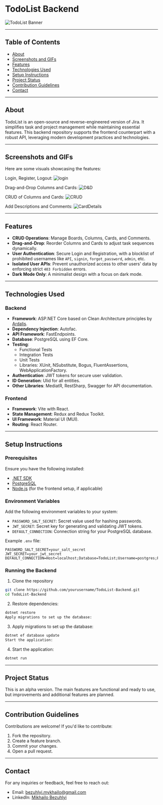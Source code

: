 # TodoList Backend

![TodoList Banner](link_to_image) <!-- Add image -->

---

## Table of Contents

- [About](#about)
- [Screenshots and GIFs](#screenshots-and-gifs)
- [Features](#features)
- [Technologies Used](#technologies-used)
- [Setup Instructions](#setup-instructions)
- [Project Status](#project-status)
- [Contribution Guidelines](#contribution-guidelines)
- [Contact](#contact)

---

## About

TodoList is an open-source and reverse-engineered version of Jira.
It simplifies task and project management while maintaining essential features.
This backend repository supports the frontend counterpart with a robust API,
leveraging modern development practices and technologies.

---

## Screenshots and GIFs
Here are some visuals showcasing the features:

Login, Register, Logout:
![login](link_to_image) <!-- Add image -->

Drag-and-Drop Columns and Cards:
![D&D](link_to_image) <!-- Add image -->

CRUD of Columns and Cards:
![CRUD](link_to_image) <!-- Add image -->

Add Descriptions and Comments:
![CardDetails](link_to_image) <!-- Add image -->

---

## Features

- **CRUD Operations**: Manage Boards, Columns, Cards, and Comments.
- **Drag-and-Drop**: Reorder Columns and Cards to adjust task sequences dynamically.
- **User Authentication**: Secure Login and Registration, with a blocklist of prohibited usernames like `API`, `signin`, `forgot_password`, `admin`, etc.
- **Isolated User APIs**: Prevent unauthorized access to other users' data by enforcing strict `403 Forbidden` errors.
- **Dark Mode Only**: A minimalist design with a focus on dark mode.

---

## Technologies Used

### Backend
- **Framework**: ASP.NET Core based on Clean Architecture principles by [Ardalis](https://github.com/ardalis/CleanArchitecture).
- **Dependency Injection**: Autofac.
- **API Framework**: FastEndpoints.
- **Database**: PostgreSQL using EF Core.
- **Testing**:
    - Functional Tests
    - Integration Tests
    - Unit Tests
    - Libraries: XUnit, NSubstitute, Bogus, FluentAssertions, WebApplicationFactory.
- **Authentication**: JWT tokens for secure user validation.
- **ID Generation**: Ulid for all entities.
- **Other Libraries**: MediatR, RestSharp, Swagger for API documentation.

### Frontend
- **Framework**: Vite with React.
- **State Management**: Redux and Redux Toolkit.
- **UI Framework**: Material UI (MUI).
- **Routing**: React Router.

---

## Setup Instructions

### Prerequisites
Ensure you have the following installed:
- [.NET SDK](https://dotnet.microsoft.com/download)
- [PostgreSQL](https://www.postgresql.org/download)
- [Node.js](https://nodejs.org/) (for the frontend setup, if applicable)

### Environment Variables
Add the following environment variables to your system:

- `PASSWORD_SALT_SECRET`: Secret value used for hashing passwords.
- `JWT_SECRET`: Secret key for generating and validating JWT tokens.
- `DEFAULT_CONNECTION`: Connection string for your PostgreSQL database.

Example `.env` file:
```env
PASSWORD_SALT_SECRET=your_salt_secret
JWT_SECRET=your_jwt_secret
DEFAULT_CONNECTION=Host=localhost;Database=TodoList;Username=postgres;Password=your_password
```

### Running the Backend

1. Clone the repository
```bash
git clone https://github.com/yourusername/TodoList-Backend.git
cd TodoList-Backend
```

2. Restore dependencies:
```bash
dotnet restore
Apply migrations to set up the database:
```

3. Apply migrations to set up the database:
```bash
dotnet ef database update
Start the application:
```

4. Start the application:
```bash
dotnet run
```

---

## Project Status
This is an alpha version.
The main features are functional and ready to use, but improvements and additional features are planned.

---

## Contribution Guidelines
Contributions are welcome! If you'd like to contribute:

1. Fork the repository.
2. Create a feature branch.
3. Commit your changes.
4. Open a pull request.

---

## Contact
For any inquiries or feedback, feel free to reach out:

- Email: [bezuhlyi.mykhailo@gmail.com](mailto:bezuhlyi.mykhailo@gmail.com)
- LinkedIn: [Mikhailo Bezuhlyi](https://www.linkedin.com/in/mishatopkek/)